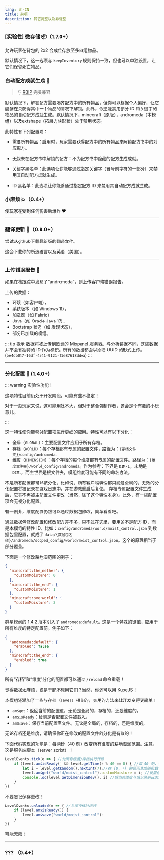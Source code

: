 ```yaml
---
lang: zh-CN
title: 杂项
description: 其它调整以及非调整
---
```


### [实验性] 微存储 📦（1.7.0+）

允许玩家在背包的 2x2 合成位存放至多四组物品。

默认情况下，这一选项与 `keepInventory` 规则保持一致，但也可以单独设置，让它们保留死亡物品。

### 自动配方成就生成 📗

> 与 [RBIP](https://modrinth.com/mod/rbip) 完美兼容

默认情况下，解锁配方需要凑齐配方中的所有物品，但你可以根据个人偏好，让它能够在只获得其中一个物品的情况下解锁。此外，你还能禁用部分 ID 和关键字的物品的自动配方成就生成。默认情况下，minecraft（原版），andromeda（本模组）以及extshape（拓展方块形状）处于禁用状态。

此特性有下列配置项：

* 需要所有物品：启用时，玩家需要获得配方中的所有物品来解锁配方书中的对应配方。

* 无视未在配方书中解锁的配方：不为配方书中隐藏的配方生成成就。

* 关键字黑名单：此选项让你能够通过指定关键字（冒号前字符的一部分）来禁用其自动配方成就生成。

* ID 黑名单：此选项让你能够通过指定配方 ID 来禁用其自动配方成就生成。

### 小麻烦 💥（0.4+）

使玩家在受到任何伤害后爆炸 ❤️

***
### 翻译更新 🔁（0.9.0+）

尝试从github下载最新版的翻译文件。

这会下载你的所选语言以及英语（美国）。

***
### 上传错误报告 📑

如果在栈跟踪中发现了“andromeda”，则上传客户端错误报告。

上传的数据：
- 环境（如客户端），
- 系统版本（如 Windows 11），
- 加载器（如 Fabric）
- Java（如 Oracle Java 17），
- Bootstrap 状态（如 发现状态），
- 部分已加载的模组。

::: tip 提示
数据将被上传到欧洲的 Mixpanel 服务器。与分析数据不同，这些数据并不会有独特的 ID 作为标识。所有的数据都会以崩溃 UUID 的形式上传。 (`be4db047-16df-4e41-9121-f1e87618ddea`)
:::

***
### 分化配置 🧩 (1.4.0+)

::: warning 实验性功能！

这项特性目前仍处于开发阶段，可能有些不稳定！

对于一般玩家来说，这可能用处不大，但对于整合包制作者，这会是个有趣的小玩意儿。

:::

这一特性使你能够对配置项进行更细的应用。特性可以有以下分化：

- 全局（`GLOBAL`）：主要配置文件应用于所有存档。
- 存档（`WORLD`）：每个存档都有专属的配置文件，路径为：`{存档文件夹}/config/andromeda`.
- 维度（`DIMENSION`）：每个存档的每个维度都有专属的配置文件。路径为：`{维度文件夹}/world_config/andromeda`。作为参考：下界是 `DIM-1`，末地是 `DIM1`，而主世界是根文件夹，模组维度可能有不同的命名办法。

不是所有配置都可以被分化。比如说，所有客户端特性都只能是全局的。无效的分化配置将被记录在游戏日志中，并在游戏重启后复位。
存档专属配置文件生成后，它将不再被主配置文件更改（当然，除了这个特性本身）。此外，有一些配置项会无视分化配置。

有一例外，维度配置仍然可以通过数据包修改，简单看看吧。

通过数据包修改配置和修改配方差不多，只不过在这里，要用的不是配方 ID，而是本模组的特性 ID。比如：`config/andromeda/world/moist_control.json` 到数据包里配置，就成了 `data/{数据包名称}/andromeda/scoped_config/world/moist_control.json`。这个的原理相当于部分覆盖。

下面是一个修改耕地湿范围的例子：

```json
{
  "minecraft:the_nether": {
    "customMoisture": 0
  },
  "minecraft:the_end": {
    "customMoisture": 1
  },
  "minecraft:overworld": {
    "customMoisture": 3
  }
}
```

群星模组的 1.4.2 版本引入了 `andromeda:default`。这是一个特殊的键值，应用于所有维度的特定配置前。例子如下：

```json
{
  "andromeda:default": {
    "enabled": false
  },
  "minecraft:the_end": {
    "enabled": true
  }
}
```

所有“存档”和“维度”分化的配置都可以通过 `/reload` 命令重载！

觉得数据太麻烦，或是干脆不想用它们？当然，你还可以用 KubeJS！

本模组还添加了一些与存档（`level`）相关的，实用的方法来让开发变得更简单！

- `am$get`：返回当前的配置值，无论是全局的，存档的，还是维度的。
- `am$isReady`：检测是否配置文件被载入。
- `am$save`：保存当前配置至文件。无论是全局的，存档的，还是维度的。

无论存档还是维度，请确保你正在修改的配置文件的分化是有效的！

下面代码实现的功能是：每两秒（40 刻）改变所有维度的耕地湿润范围。注意，这是服务端脚本（server script）！

```js
LevelEvents.tick(e => { //为所有维度/存档执行代码
    if (level.am$isReady() && level.getTime() % 40 == 0) { //每 40 刻，在保证配置文件被加载的情况下，修改配置项
        let i = level.getRandom().nextInt(7);//在 [0, 7) 的区间生成随机数
        level.am$get("world/moist_control").customMoisture = i; //设置你想要更改的值
        console.log(level.getDimensionKey(), i) //将当前维度与值记录到日志文件中
    }
})
```

不要忘记保存更改！

```js
LevelEvents.unloaded(e => { //关闭存档时运行
    if (level.am$isReady()) {
        level.am$save("world/moist_control");
    }
})
```

可能无限！

***
### ??? （0.4+）
